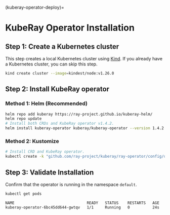 (kuberay-operator-deploy)=

# KubeRay Operator Installation

## Step 1: Create a Kubernetes cluster

This step creates a local Kubernetes cluster using [Kind](https://kind.sigs.k8s.io/). If you already have a Kubernetes cluster, you can skip this step.

```sh
kind create cluster --image=kindest/node:v1.26.0
```

## Step 2: Install KubeRay operator

### Method 1: Helm (Recommended)

```sh
helm repo add kuberay https://ray-project.github.io/kuberay-helm/
helm repo update
# Install both CRDs and KubeRay operator v1.4.2.
helm install kuberay-operator kuberay/kuberay-operator --version 1.4.2
```

### Method 2: Kustomize

```sh
# Install CRD and KubeRay operator.
kubectl create -k "github.com/ray-project/kuberay/ray-operator/config/default?ref=v1.4.2"
```

## Step 3: Validate Installation

Confirm that the operator is running in the namespace `default`.

```sh
kubectl get pods
```

```text
NAME                                READY   STATUS    RESTARTS   AGE
kuberay-operator-6bc45dd644-gwtqv   1/1     Running   0          24s
```

